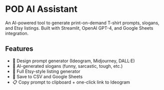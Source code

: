 # POD AI Assistant

An AI-powered tool to generate print-on-demand T-shirt prompts, slogans, and Etsy listings. Built with Streamlit, OpenAI GPT-4, and Google Sheets integration.

## Features

- 🎨 Design prompt generator (Ideogram, Midjourney, DALL·E)
- 📝 AI-generated slogans (funny, sarcastic, tough, etc.)
- 🛒 Full Etsy-style listing generator
- 💾 Save to CSV and Google Sheets
- 📋 Copy prompt to clipboard + one-click link to Ideogram

